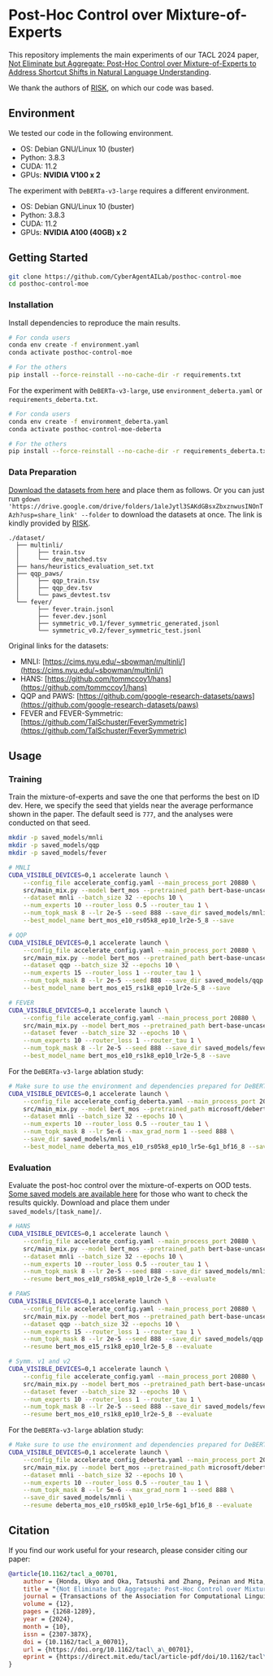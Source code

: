 # Post-Hoc Control over Mixture-of-Experts

This repository implements the main experiments of our TACL 2024 paper, [Not Eliminate but Aggregate: Post-Hoc Control over Mixture-of-Experts to Address Shortcut Shifts in Natural Language Understanding](https://direct.mit.edu/tacl/article/doi/10.1162/tacl_a_00701/124836/Not-Eliminate-but-Aggregate-Post-Hoc-Control-over).

We thank the authors of [RISK](https://github.com/CuteyThyme/RISK), on which our code was based.


## Environment

We tested our code in the following environment.
* OS: Debian GNU/Linux 10 (buster)
* Python: 3.8.3
* CUDA: 11.2
* GPUs: **NVIDIA V100 x 2**

The experiment with `DeBERTa-v3-large` requires a different environment.
* OS: Debian GNU/Linux 10 (buster)
* Python: 3.8.3
* CUDA: 11.2
* GPUs: **NVIDIA A100 (40GB) x 2**


## Getting Started

```bash
git clone https://github.com/CyberAgentAILab/posthoc-control-moe
cd posthoc-control-moe
```


### Installation

Install dependencies to reproduce the main results.
```bash
# For conda users
conda env create -f environment.yaml
conda activate posthoc-control-moe

# For the others
pip install --force-reinstall --no-cache-dir -r requirements.txt
```

For the experiment with `DeBERTa-v3-large`, use `environment_deberta.yaml` or `requirements_deberta.txt`.
```bash
# For conda users
conda env create -f environment_deberta.yaml
conda activate posthoc-control-moe-deberta

# For the others
pip install --force-reinstall --no-cache-dir -r requirements_deberta.txt
```


### Data Preparation

[Download the datasets from here](https://drive.google.com/drive/folders/1aleJytl3SAKdGBsxZbxznwusINOnTAzh?usp=share_link) and place them as follows.
Or you can just run `gdown 'https://drive.google.com/drive/folders/1aleJytl3SAKdGBsxZbxznwusINOnTAzh?usp=share_link' --folder` to download the datasets at once.
The link is kindly provided by [RISK](https://github.com/CuteyThyme/RISK).
```
./dataset/
  ├── multinli/
  │     ├── train.tsv
  │     └── dev_matched.tsv
  ├── hans/heuristics_evaluation_set.txt
  ├── qqp_paws/
  │     ├── qqp_train.tsv
  │     ├── qqp_dev.tsv
  │     └── paws_devtest.tsv
  └── fever/
        ├── fever.train.jsonl
        ├── fever.dev.jsonl
        ├── symmetric_v0.1/fever_symmetric_generated.jsonl
        └── symmetric_v0.2/fever_symmetric_test.jsonl
```

Original links for the datasets:
* MNLI:  [https://cims.nyu.edu/~sbowman/multinli/](https://cims.nyu.edu/~sbowman/multinli/)     
* HANS:  [https://github.com/tommccoy1/hans](https://github.com/tommccoy1/hans)    
* QQP and PAWS: [https://github.com/google-research-datasets/paws](https://github.com/google-research-datasets/paws)
* FEVER and FEVER-Symmetric: [https://github.com/TalSchuster/FeverSymmetric](https://github.com/TalSchuster/FeverSymmetric)     


## Usage

### Training

Train the mixture-of-experts and save the one that performs the best on ID dev.
Here, we specify the seed that yields near the average performance shown in the paper.
The default seed is `777`, and the analyses were conducted on that seed.
```bash
mkdir -p saved_models/mnli
mkdir -p saved_models/qqp
mkdir -p saved_models/fever

# MNLI
CUDA_VISIBLE_DEVICES=0,1 accelerate launch \
    --config_file accelerate_config.yaml --main_process_port 20880 \
    src/main_mix.py --model bert_mos --pretrained_path bert-base-uncased \
    --dataset mnli --batch_size 32 --epochs 10 \
    --num_experts 10 --router_loss 0.5 --router_tau 1 \
    --num_topk_mask 8 --lr 2e-5 --seed 888 --save_dir saved_models/mnli \
    --best_model_name bert_mos_e10_rs05k8_ep10_lr2e-5_8 --save

# QQP
CUDA_VISIBLE_DEVICES=0,1 accelerate launch \
    --config_file accelerate_config.yaml --main_process_port 20880 \
    src/main_mix.py --model bert_mos --pretrained_path bert-base-uncased \
    --dataset qqp --batch_size 32 --epochs 10 \
    --num_experts 15 --router_loss 1 --router_tau 1 \
    --num_topk_mask 8 --lr 2e-5 --seed 888 --save_dir saved_models/qqp \
    --best_model_name bert_mos_e15_rs1k8_ep10_lr2e-5_8 --save

# FEVER
CUDA_VISIBLE_DEVICES=0,1 accelerate launch \
    --config_file accelerate_config.yaml --main_process_port 20880 \
    src/main_mix.py --model bert_mos --pretrained_path bert-base-uncased \
    --dataset fever --batch_size 32 --epochs 10 \
    --num_experts 10 --router_loss 1 --router_tau 1 \
    --num_topk_mask 8 --lr 2e-5 --seed 888 --save_dir saved_models/fever \
    --best_model_name bert_mos_e10_rs1k8_ep10_lr2e-5_8 --save
```

For the `DeBERTa-v3-large` ablation study:
```bash
# Make sure to use the environment and dependencies prepared for DeBERTa-v3-large
CUDA_VISIBLE_DEVICES=0,1 accelerate launch \
    --config_file accelerate_config_deberta.yaml --main_process_port 20880 \
    src/main_mix.py --model bert_mos --pretrained_path microsoft/deberta-v3-large \
    --dataset mnli --batch_size 32 --epochs 10 \
    --num_experts 10 --router_loss 0.5 --router_tau 1 \
    --num_topk_mask 8 --lr 5e-6 --max_grad_norm 1 --seed 888 \
    --save_dir saved_models/mnli \
    --best_model_name deberta_mos_e10_rs05k8_ep10_lr5e-6g1_bf16_8 --save
```


### Evaluation

Evaluate the post-hoc control over the mixture-of-experts on OOD tests.
[Some saved models are available here](https://console.cloud.google.com/storage/browser/ailab-public/posthoc-control-moe) for those who want to check the results quickly.
Download and place them under `saved_models/[task_name]/`.

```bash
# HANS
CUDA_VISIBLE_DEVICES=0,1 accelerate launch \
    --config_file accelerate_config.yaml --main_process_port 20880 \
    src/main_mix.py --model bert_mos --pretrained_path bert-base-uncased \
    --dataset mnli --batch_size 32 --epochs 10 \
    --num_experts 10 --router_loss 0.5 --router_tau 1 \
    --num_topk_mask 8 --lr 2e-5 --seed 888 --save_dir saved_models/mnli \
    --resume bert_mos_e10_rs05k8_ep10_lr2e-5_8 --evaluate

# PAWS
CUDA_VISIBLE_DEVICES=0,1 accelerate launch \
    --config_file accelerate_config.yaml --main_process_port 20880 \
    src/main_mix.py --model bert_mos --pretrained_path bert-base-uncased \
    --dataset qqp --batch_size 32 --epochs 10 \
    --num_experts 15 --router_loss 1 --router_tau 1 \
    --num_topk_mask 8 --lr 2e-5 --seed 888 --save_dir saved_models/qqp \
    --resume bert_mos_e15_rs1k8_ep10_lr2e-5_8 --evaluate

# Symm. v1 and v2
CUDA_VISIBLE_DEVICES=0,1 accelerate launch \
    --config_file accelerate_config.yaml --main_process_port 20880 \
    src/main_mix.py --model bert_mos --pretrained_path bert-base-uncased \
    --dataset fever --batch_size 32 --epochs 10 \
    --num_experts 10 --router_loss 1 --router_tau 1 \
    --num_topk_mask 8 --lr 2e-5 --seed 888 --save_dir saved_models/fever \
    --resume bert_mos_e10_rs1k8_ep10_lr2e-5_8 --evaluate
```

For the `DeBERTa-v3-large` ablation study:
```bash
# Make sure to use the environment and dependencies prepared for DeBERTa-v3-large
CUDA_VISIBLE_DEVICES=0,1 accelerate launch \
    --config_file accelerate_config_deberta.yaml --main_process_port 20880 \
    src/main_mix.py --model bert_mos --pretrained_path microsoft/deberta-v3-large \
    --dataset mnli --batch_size 32 --epochs 10 \
    --num_experts 10 --router_loss 0.5 --router_tau 1 \
    --num_topk_mask 8 --lr 5e-6 --max_grad_norm 1 --seed 888 \
    --save_dir saved_models/mnli \
    --resume deberta_mos_e10_rs05k8_ep10_lr5e-6g1_bf16_8 --evaluate
```


## Citation

If you find our work useful for your research, please consider citing our paper:
```bibtex
@article{10.1162/tacl_a_00701,
    author = {Honda, Ukyo and Oka, Tatsushi and Zhang, Peinan and Mita, Masato},
    title = "{Not Eliminate but Aggregate: Post-Hoc Control over Mixture-of-Experts to Address Shortcut Shifts in Natural Language Understanding}",
    journal = {Transactions of the Association for Computational Linguistics},
    volume = {12},
    pages = {1268-1289},
    year = {2024},
    month = {10},
    issn = {2307-387X},
    doi = {10.1162/tacl_a_00701},
    url = {https://doi.org/10.1162/tacl\_a\_00701},
    eprint = {https://direct.mit.edu/tacl/article-pdf/doi/10.1162/tacl\_a\_00701/2478221/tacl\_a\_00701.pdf},
}
```

